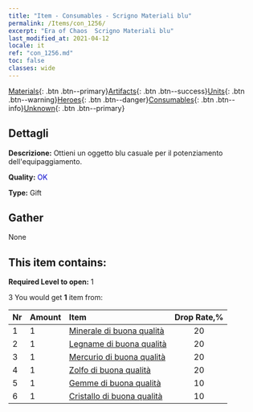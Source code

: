 ```yaml
---
title: "Item - Consumables - Scrigno Materiali blu"
permalink: /Items/con_1256/
excerpt: "Era of Chaos  Scrigno Materiali blu"
last_modified_at: 2021-04-12
locale: it
ref: "con_1256.md"
toc: false
classes: wide
---
```

 [Materials](/it/Items/){: .btn .btn--primary}[Artifacts](/it/Items/Artifacts/){: .btn .btn--success}[Units](/it/Items/Units/){: .btn .btn--warning}[Heroes](/it/Items/Heroes/){: .btn .btn--danger}[Consumables](/it/Items/Consumables/){: .btn .btn--info}[Unknown](/it/Items/Unknown/){: .btn .btn--primary}

## Dettagli
 **Descrizione:** Ottieni un oggetto blu casuale per il potenziamento dell'equipaggiamento.

 **Quality:** <span style="color: #0000CD">OK</span>

 **Type:** Gift

## Gather

  None

## This item contains:

 **Required Level to open:** 1

 3 You would get **1** item  from:

  | Nr | Amount |     Item    | Drop Rate,% |
  |:---|:-------|:------------|:---------:|
  | 1 | 1 | [Minerale di buona qualità](/it/Items/mat_12/) | 20 | 
  | 2 | 1 | [Legname di buona qualità](/it/Items/mat_13/) | 20 | 
  | 3 | 1 | [Mercurio di buona qualità](/it/Items/mat_14/) | 20 | 
  | 4 | 1 | [Zolfo di buona qualità](/it/Items/mat_15/) | 20 | 
  | 5 | 1 | [Gemme di buona qualità](/it/Items/mat_16/) | 10 | 
  | 6 | 1 | [Cristallo di buona qualità](/it/Items/mat_17/) | 10 | 
